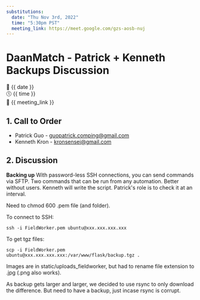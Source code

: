 ```yaml
---
substitutions:
  date: "Thu Nov 3rd, 2022"
  time: "5:30pm PST"
  meeting_link: https://meet.google.com/gzs-aosb-nuj
---
```


# DaanMatch - Patrick + Kenneth Backups Discussion

📅 {{ date }} <br>
🕔 {{ time }} <br>
🔗 {{ meeting_link }} <br>

## 1. Call to Order

- Patrick Guo - guopatrick.comping@gmail.com
- Kenneth Kron - kronsensei@gmail.com

## 2. Discussion

**Backing up**
With password-less SSH connections, you can send commands via SFTP. Two commands that can be run from any automation.
Better without users. Kenneth will write the script. Patrick's role is to check it at an interval.

Need to chmod 600 .pem file (and folder).

To connect to SSH:

```
ssh -i FieldWorker.pem ubuntu@xxx.xxx.xxx.xxx
```

To get tgz files:

```
scp -i FieldWorker.pem ubuntu@xxx.xxx.xxx.xxx:/var/www/flask/backup.tgz .
```

Images are in static/uploads_fieldworker, but had to rename file extension to .jpg (.png also works).

As backup gets larger and larger, we decided to use rsync to only download the difference. But need to have a backup, just incase rsync is corrupt.
